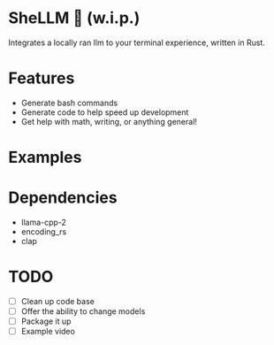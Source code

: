 # SheLLM 🔮 (w.i.p.)
Integrates a locally ran llm to your terminal experience, written in Rust.

# Features
* Generate bash commands 
* Generate code to help speed up development
* Get help with math, writing, or anything general!

# Examples

# Dependencies
* llama-cpp-2
* encoding_rs
* clap

# TODO
- [ ] Clean up code base
- [ ] Offer the ability to change models
- [ ] Package it up
- [ ] Example video
